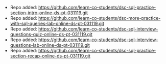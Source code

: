 
- Repo added: https://github.com/learn-co-students/dsc-sql-practice-section-intro-online-ds-pt-031119.git
- Repo added: https://github.com/learn-co-students/dsc-more-practice-with-sql-queries-lab-online-ds-pt-031119.git
- Repo added: https://github.com/learn-co-students/dsc-sql-interview-questions-quiz-online-ds-pt-031119.git
- Repo added: https://github.com/learn-co-students/dsc-sql-interview-questions-lab-online-ds-pt-031119.git
- Repo added: https://github.com/learn-co-students/dsc-sql-practice-section-recap-online-ds-pt-031119.git
